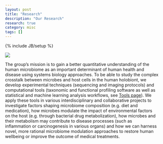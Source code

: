 ```yaml
---
layout: post
title: "Research"
description: "Our Research"
research: true
category: misc
tags: []
---
```

{% include JB/setup %}

<img class="project-overview" src="/assets/images/projects/overview-small.png"/>

The group’s mission is to gain a better quantitative understanding of the human microbiome as an important determinant of human health and disease using systems biology approaches. To be able to study the complex crosstalk between microbes and host cells in the human holobiont, we develop experimental techniques (sequencing and imaging protocols) and computational tools (taxonomic and functional profiling software as well as statistical and machine learning analysis workflows, see [Tools page](/tools/)). We apply these tools in various interdisciplinary and collaborative projects to investigate factors shaping microbiome composition (e.g. diet and medication), how microbes modulate the impact of environmental factors on the host (e.g. through bacterial drug metabolization), how microbes and their metabolism may contribute to disease processes (such as inflammation or carcinogenesis in various organs) and how we can harness novel, more rational microbiome modulation approaches to restore human wellbeing or improve the outcome of medical treatments.

